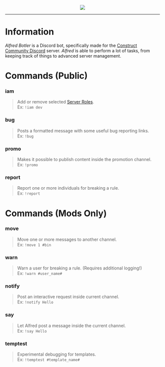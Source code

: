<p align="center"> 
<img src="https://raw.githubusercontent.com/WebCreationClub/alfred-botler/master/assets/large/Alfred%20Header.png">
</p>

___
# Information
_Alfred Botler_ is a Discord bot, specifically made for the [Construct Community Discord](https://discord.gg/dZDU7Re) server. 
_Alfred_ is able to perform a lot of tasks, from keeping track of things to advanced server management.

# Commands (Public)
### iam
> Add or remove selected [Server Roles](https://lnk.armaldio.xyz/cc_roles).\
Ex: `!iam dev`

### bug
> Posts a formatted message with some useful bug reporting links.\
Ex: `!bug`

### promo
> Makes it possible to publish content inside the promotion channel.\
Ex: `!promo`

### report
> Report one or more individuals for breaking a rule.\
Ex: `!report`

# Commands (Mods Only)
### move
> Move one or more messages to another channel.\
Ex: `!move 1 #bin`

### warn
> Warn a user for breaking a rule. (Requires additional logging!)\
Ex: `!warn #user_name#`

### notify
> Post an interactive request inside current channel.\
Ex: `!notify Hello`

### say
> Let Alfred post a message inside the current channel.\
Ex: `!say Hello`

### temptest
> Experimental debugging for templates.\
Ex: `!temptest #template_name#`
